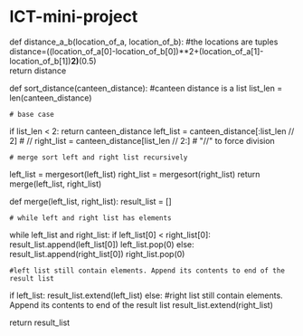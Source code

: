 # ICT-mini-project

def distance_a_b(location_of_a, location_of_b):   #the locations are tuples
  distance=((location_of_a[0]-location_of_b[0])**2+(location_of_a[1]-location_of_b[1])**2)**(0.5)  
  return distance
  
def sort_distance(canteen_distance):   #canteen distance is a list
  list_len = len(canteen_distance)

    # base case
  if list_len < 2:
  return canteen_distance
  left_list = canteen_distance[:list_len // 2]   # //
  right_list = canteen_distance[list_len // 2:]  # "//" to force division

    # merge sort left and right list recursively
  left_list = mergesort(left_list)
  right_list = mergesort(right_list) 
  return merge(left_list, right_list)
  
def merge(left_list, right_list):
  result_list = []

    # while left and right list has elements
  while left_list and right_list:
      if left_list[0] < right_list[0]:
        result_list.append(left_list[0])
        left_list.pop(0)
      else:
        result_list.append(right_list[0])
        right_list.pop(0)

    #left list still contain elements. Append its contents to end of the result list
  if left_list:
    result_list.extend(left_list)
  else:
   #right list still contain elements. Append its contents to end of the result list
    result_list.extend(right_list)
    
  return result_list

